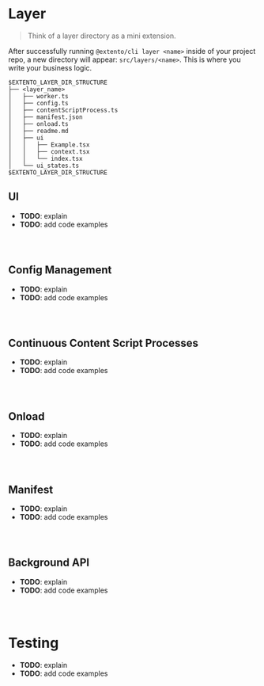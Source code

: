 # Layer

> Think of a layer directory as a mini extension.

After successfully running ```@extento/cli layer <name>``` inside of your project repo, a new directory will appear: ```src/layers/<name>```. This is where you write your business logic.

```
$EXTENTO_LAYER_DIR_STRUCTURE
├── <layer_name>
│   ├── worker.ts
│   ├── config.ts
│   ├── contentScriptProcess.ts
│   ├── manifest.json
│   ├── onload.ts
│   ├── readme.md
│   ├── ui
│   │   ├── Example.tsx
│   │   ├── context.tsx
│   │   └── index.tsx
│   └── ui_states.ts
$EXTENTO_LAYER_DIR_STRUCTURE
```

 ## UI
 
 - **TODO**: explain
 - **TODO**: add code examples
 
 ```
  
 
 
 ```
 
 ## Config Management
 
 - **TODO**: explain
 - **TODO**: add code examples
 
 ```
  
 
 
 ```
 
 ## Continuous Content Script Processes
 
 - **TODO**: explain
 - **TODO**: add code examples
 
 ```
  
 
 
 ```
 
 ## Onload
 
 - **TODO**: explain
 - **TODO**: add code examples
 
 ```
  
 
 
 ```
 
 ## Manifest
 
 - **TODO**: explain
 - **TODO**: add code examples
 
 ```
  
 
 
 ```
 
 ## Background API
 
 - **TODO**: explain
 - **TODO**: add code examples
 
 ```
  
 
 
 ```
 
 # Testing
 
 - **TODO**: explain
 - **TODO**: add code examples
 
 ```
  
 
 
 ```